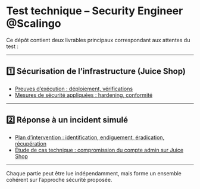 # Test technique – Security Engineer @Scalingo

Ce dépôt contient deux livrables principaux correspondant aux attentes du test :

---

## 1️⃣ Sécurisation de l’infrastructure (Juice Shop)

* [Preuves d’exécution : déploiement, vérifications](./DEPLOYMENT_PROOF.md)
* [Mesures de sécurité appliquées : hardening, conformité](./SECURITY_MEASURES.md)

---

## 2️⃣ Réponse à un incident simulé

* [Plan d’intervention : identification, endiguement, éradication, récupération](./2-Incident-Response/Plan-Intervention-Securite.md)
* [Étude de cas technique : compromission du compte admin sur Juice Shop](./2-Incident-Response/Cas-Application-JuiceShop.md)

---

Chaque partie peut être lue indépendamment, mais forme un ensemble cohérent sur l’approche sécurité proposée.
